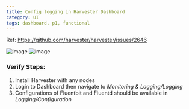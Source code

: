 ```yaml
---
title: Config logging in Harvester Dashboard
category: UI
tags: dashboard, p1, functional
---
```

Ref: https://github.com/harvester/harvester/issues/2646

![image](https://user-images.githubusercontent.com/5169694/191697822-6bc0d7b8-2c56-42e0-805a-408c1ef19845.png)
![image](https://user-images.githubusercontent.com/5169694/191697860-7ef66c19-cd3e-4e4c-b485-315e7eec771d.png)


### Verify Steps:
1. Install Harvester with any nodes
1. Login to Dashboard then navigate to _Monitoring & Logging/Logging_
1. Configurations of Fluentbit and Fluentd should be available in _Logging/Configuration_

